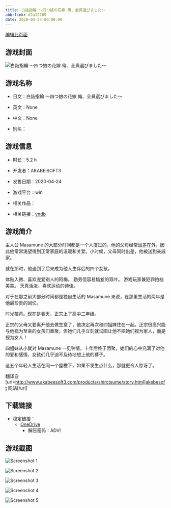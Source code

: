 ```yaml
---
title: 白詰指輪 ～四つ娘の花嫁 俺、全員選びました～
abbrlink: d2a12209
date: 2020-04-24 00:00:00
---
```

[编辑此页面](https://github.com/ACG-3/ADV3-source/blob/main/source/_posts/games/%E7%99%BD%E8%A9%B0%E6%8C%87%E8%BC%AA%20%EF%BD%9E%E5%9B%9B%E3%81%A4%E5%A8%98%E3%81%AE%E8%8A%B1%E5%AB%81%20%E4%BF%BA%E3%80%81%E5%85%A8%E5%93%A1%E9%81%B8%E3%81%B3%E3%81%BE%E3%81%97%E3%81%9F%EF%BD%9E.md)

## 游戏封面

![白詰指輪 ～四つ娘の花嫁 俺、全員選びました～](https://pan.timero.xyz/d/onedrive/img_lib_001/%E7%99%BD%E8%A9%B0%E6%8C%87%E8%BC%AA%20%EF%BD%9E%E5%9B%9B%E3%81%A4%E5%A8%98%E3%81%AE%E8%8A%B1%E5%AB%81%20%E4%BF%BA%E3%80%81%E5%85%A8%E5%93%A1%E9%81%B8%E3%81%B3%E3%81%BE%E3%81%97%E3%81%9F%EF%BD%9E_cover.avif)


## 游戏名称

- 日文：白詰指輪 ～四つ娘の花嫁 俺、全員選びました～
- 英文：None
- 中文：None

- 别名：


## 游戏信息

- 时长：5.2 h
- 开发者：AKABEiSOFT3
- 发售日期：2020-04-24
- 游戏平台：win
- 相关作品：

- 相关链接：[vndb](https://vndb.org/v27772)


## 游戏简介

主人公 Masamune 的大部分时间都是一个人度过的。他的父母经常出差在外，因此他常常渴望得到正常家庭的温暖和关爱。小时候，父母同时出差，他被送到亲戚家。

就在那时，他遇到了后来成为他人生伴侣的四个女孩。

体贴入微、喜欢宠爱别人的阿梅。
勤劳但容易尴尬的双叶。
游戏玩家兼犯罪拍档美美。
天真活泼、喜欢运动的诗佳。

对于在那之前大部分时间都是独自生活的 Masamune 来说，在那里生活的两年是他最珍贵的回忆。

时光荏苒。现在是春天，正宗上了高中二年级。

正宗的父母又要离开他去做生意了，他决定再次和四姐妹住在一起。正宗很高兴能与他视为至亲的女孩们重聚，但她们几乎立刻就试图让他不把她们视为家人，而是视为女人！

四姐妹从小就对 Masamune 一见钟情。十年后终于团聚，她们的心中充满了对他的爱和感情，女孩们几乎迫不及待地想上他的裤子。

这五个年轻人生活在同一个屋檐下，如果不发生点什么，那就更令人惊讶了。

翻译自 [url=http://www.akabeesoft3.com/products/shirotsume/story.html]akebesoft 网站[/url]


## 下载链接

- 稳定链接：
    - [OneDrive](https://pan.timero.xyz/onedrive/adv_lib_001/%E7%99%BD%E8%A9%B0%E6%8C%87%E8%BC%AA%20%EF%BD%9E%E5%9B%9B%E3%81%A4%E5%A8%98%E3%81%AE%E8%8A%B1%E5%AB%81%20%E4%BF%BA%E3%80%81%E5%85%A8%E5%93%A1%E9%81%B8%E3%81%B3%E3%81%BE%E3%81%97%E3%81%9F%EF%BD%9E)
        - 解压密码：ADV!



## 游戏截图


![Screenshot 1](https://pan.timero.xyz/d/onedrive/img_lib_001/%E7%99%BD%E8%A9%B0%E6%8C%87%E8%BC%AA%20%EF%BD%9E%E5%9B%9B%E3%81%A4%E5%A8%98%E3%81%AE%E8%8A%B1%E5%AB%81%20%E4%BF%BA%E3%80%81%E5%85%A8%E5%93%A1%E9%81%B8%E3%81%B3%E3%81%BE%E3%81%97%E3%81%9F%EF%BD%9E_Screenshot_1.avif)

![Screenshot 2](https://pan.timero.xyz/d/onedrive/img_lib_001/%E7%99%BD%E8%A9%B0%E6%8C%87%E8%BC%AA%20%EF%BD%9E%E5%9B%9B%E3%81%A4%E5%A8%98%E3%81%AE%E8%8A%B1%E5%AB%81%20%E4%BF%BA%E3%80%81%E5%85%A8%E5%93%A1%E9%81%B8%E3%81%B3%E3%81%BE%E3%81%97%E3%81%9F%EF%BD%9E_Screenshot_2.avif)

![Screenshot 3](https://pan.timero.xyz/d/onedrive/img_lib_001/%E7%99%BD%E8%A9%B0%E6%8C%87%E8%BC%AA%20%EF%BD%9E%E5%9B%9B%E3%81%A4%E5%A8%98%E3%81%AE%E8%8A%B1%E5%AB%81%20%E4%BF%BA%E3%80%81%E5%85%A8%E5%93%A1%E9%81%B8%E3%81%B3%E3%81%BE%E3%81%97%E3%81%9F%EF%BD%9E_Screenshot_3.avif)

![Screenshot 4](https://pan.timero.xyz/d/onedrive/img_lib_001/%E7%99%BD%E8%A9%B0%E6%8C%87%E8%BC%AA%20%EF%BD%9E%E5%9B%9B%E3%81%A4%E5%A8%98%E3%81%AE%E8%8A%B1%E5%AB%81%20%E4%BF%BA%E3%80%81%E5%85%A8%E5%93%A1%E9%81%B8%E3%81%B3%E3%81%BE%E3%81%97%E3%81%9F%EF%BD%9E_Screenshot_4.avif)

![Screenshot 5](https://pan.timero.xyz/d/onedrive/img_lib_001/%E7%99%BD%E8%A9%B0%E6%8C%87%E8%BC%AA%20%EF%BD%9E%E5%9B%9B%E3%81%A4%E5%A8%98%E3%81%AE%E8%8A%B1%E5%AB%81%20%E4%BF%BA%E3%80%81%E5%85%A8%E5%93%A1%E9%81%B8%E3%81%B3%E3%81%BE%E3%81%97%E3%81%9F%EF%BD%9E_Screenshot_5.avif)

